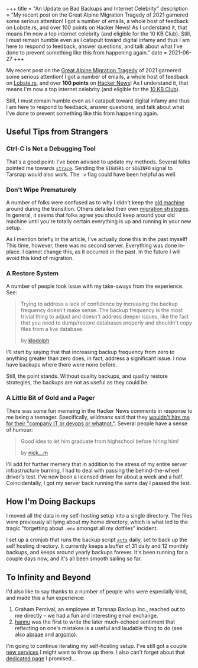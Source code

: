 +++
title = "An Update on Bad Backups and Internet Celebrity"
description = "My recent post on the Great Alpine Migration Tragedy of 2021 garnered some serious attention! I got a number of emails, a whole host of feedback on Lobste.rs, and over 100 points on Hacker News! As I understand it, that means I’m now a top internet celebrity (and eligible for the 10 KB Club). Still, I must remain humble even as I catapult toward digital infamy and thus I am here to respond to feedback, answer questions, and talk about what I’ve done to prevent something like this from happening again."
date = 2021-06-27
+++

My recent post on the [Great Alpine Migration Tragedy] of 2021 garnered
some serious attention! I got a number of emails, a whole host of
feedback on [Lobste.rs], and over **100 points** on [Hacker News]! As I
understand it, that means I'm now a top internet celebrity (and eligible
for the [10 KB Club]).

Still, I must remain humble even as I catapult toward digital infamy and
thus I am here to respond to feedback, answer questions, and talk about
what I've done to prevent something like this from happening again.

<!-- more -->

## Useful Tips from Strangers

### Ctrl-C is Not a Debugging Tool

That's a good point: I've been advised to update my methods. Several
folks pointed me towards [`strace`]. Sending the `SIGUSR1` or `SIGINFO`
signal to Tarsnap would also work. The `-v` flag could have been
helpful as well.

### Don't Wipe Prematurely

A number of folks were confused as to why I didn't keep the [old
machine] around during the transition. Others detailed their own
[migration strategies][klodolph]. In general, it seems that folks agree
you should keep around your old machine until you're totally certain
everything is up and running in your new setup.

As I mention briefly in the article, I've actually done this in the past
myself! This time, however, there was no second server. Everything was
done in-place. I cannot change this, as it occurred in the past. In the
future I will avoid this kind of migration.

### A Restore System

A number of people took issue with my take-aways from the experience.
See:

> Trying to address a lack of confidence by increasing the backup
> frequency doesn't make sense. The backup frequency is the most trivial
> thing to adjust and doesn't address deeper issues, like the fact that
> you need to dump/restore databases properly and shouldn't copy files
> from a live database.
>
> by [klodolph]

I'll start by saying that that increasing backup frequency from zero to
anything greater than zero does, in fact, address a significant issue. I
now have backups where there were none before.

Still, the point stands. Without quality backups, and quality restore
strategies, the backups are not as useful as they could be.

### A Little Bit of Gold and a Pager

There was some fun memeing in the Hacker News comments in response to me
being a teenager. Specifically, wildmanx said that they [wouldn't hire
me for their "company IT or devops or whatnot."][hire]. Several people
have a sense of humour:

> Good idea to let him graduate from highschool before hiring him!
>
> by [nick__m]

I'll add for further memery that in addition to the stress of my entire
server infrastructure burning, I had to deal with passing the
behind-the-wheel driver's test. I've now been a licensed driver for
about a week and a half. Coincidentally, I got my server back running
the same day I passed the test.

## How I'm Doing Backups

I moved all the data in my self-hosting setup into a single directory.
The files were previously all lying about my home directory, which is
what led to the tragic "forgetting about `.env` amongst all my dotfiles"
incident.

I set up a cronjob that runs the backup script [`acts`] daily, set to
back up the self hosting directory. It currently keeps a buffer of 31
daily and 12 monthly backups, and keeps around yearly backups forever.
It's been running for a couple days now, and it's all been smooth
sailing so far.

## To Infinity and Beyond

I'd also like to say thanks to a number of people who were especially
kind, and made this a fun experience:
1. Graham Percival, an employee at Tarsnap Backup Inc., reached out to
   me directly – we had a fun and interesting email exchange.
2. [hannu] was the first to write the later much-echoed sentiment that
   reflecting on one's mistakes is a useful and laudable thing to do
   (see also [abraae] and [argomo]).

I'm going to continue iterating my self-hosting setup. I've still got a
couple [new services] I might want to throw up there. I also can't
forget about that [dedicated page] I promised...

[Great Alpine Migration Tragedy]: @/posts/wrong-way-to-switch-server-os.md
[Lobste.rs]: https://lobste.rs/s/ofcfbq/wrong_way_switch_operating_systems_on
[Hacker News]: https://news.ycombinator.com/item?id=27562613
[10 KB Club]: https://10kbclub.com
[`strace`]: https://jvns.ca/blog/2021/04/03/what-problems-do-people-solve-with-strace/
[old machine]: https://lobste.rs/s/ofcfbq/wrong_way_switch_operating_systems_on#c_sfwzdq
[klodolph]: https://news.ycombinator.com/item?id=27596126
[hire]: https://news.ycombinator.com/item?id=27597216
[nick__m]: https://news.ycombinator.com/item?id=27597698
[`acts`]: https://github.com/alexjurkiewicz/acts/
[hannu]: https://lobste.rs/s/ofcfbq/wrong_way_switch_operating_systems_on#c_b0zqnt
[abraae]: https://news.ycombinator.com/item?id=27597436
[argomo]: https://news.ycombinator.com/item?id=27598224
[new services]: https://www.firefly-iii.org
[dedicated page]: @/posts/wrong-way-to-switch-server-os.md#bye-bye
